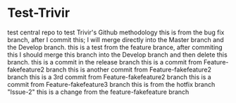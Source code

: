 # Test-Trivir
test central repo to test Trivir's Github methodology
this is from the bug fix branch, after I commit this; I will merge directly into the Master branch and the Develop branch.
this is a test from the feature brance, after commiting this I should merge this branch into the Develop branch and then delete this branch.
this is a commit in the release branch
this is a commit from Feature-fakefeature2 branch
this is another commit from Feature-fakefeature2 branch
this is a 3rd commit from Feature-fakefeature2 branch
this is a commit from Feature-fakefeature3 branch
this is from the hotfix branch "Issue-2"
this is a change from the feature-fakefeature branch
